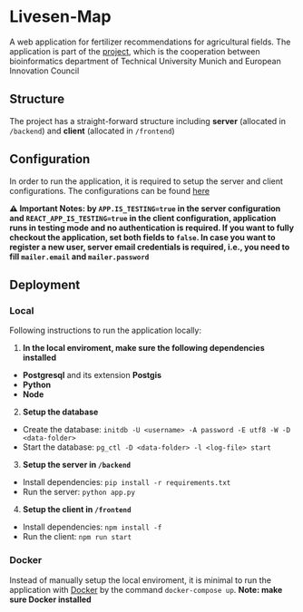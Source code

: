 # Livesen-Map

A web application for fertilizer recommendations for agricultural fields. The application is part of the [project](https://www.livesen-map.eu/), which is the cooperation between bioinformatics department of Technical University Munich and European Innovation Council

## Structure

The project has a straight-forward structure including **server** (allocated in `/backend`) and **client** (allocated in `/frontend`)

## Configuration

In order to run the application, it is required to setup the server and client configurations. The configurations can be found [here](./.docker)

**⚠️ Important Notes: by `APP.IS_TESTING=true` in the server configuration and `REACT_APP_IS_TESTING=true` in the client configuration, application runs in testing mode and no authentication is required. If you want to fully checkout the application, set both fields to `false`. In case you want to register a new user, server email credentials is required, i.e., you need to fill `mailer.email` and `mailer.password`**

## Deployment

### Local

Following instructions to run the application locally:

1. **In the local enviroment, make sure the following dependencies installed**

- **Postgresql** and its extension **Postgis**
- **Python**
- **Node**

2. **Setup the database**

- Create the database: `initdb -U <username> -A password -E utf8 -W -D <data-folder>`
- Start the database: `pg_ctl -D <data-folder> -l <log-file> start`

3. **Setup the server in `/backend`**

- Install dependencies: `pip install -r requirements.txt`
- Run the server: `python app.py`

4. **Setup the client in `/frontend`**

- Install dependencies: `npm install -f`
- Run the client: `npm run start`

### Docker

Instead of manually setup the local enviroment, it is minimal to run the application with [Docker](https://www.docker.com/) by the command `docker-compose up`. **Note: make sure Docker installed**
